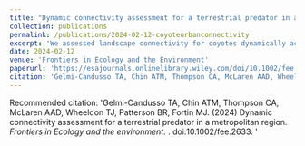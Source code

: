 ```yaml
---
title: "Dynamic connectivity assessment for a terrestrial predator in a metropolitan region."
collection: publications
permalink: /publications/2024-02-12-coyoteurbanconnectivity
excerpt: 'We assessed landscape connectivity for coyotes dynamically across temporal scales and demographic traits. We found that: (1) high-vegetation density areas were key for connectivity in urban areas, (2) riverbanks, railways, and areas below power lines were predicted as movement corridors, and (3) commercial and industrial clusters strongly disrupted connectivity. Spatio-temporal differences in connectivity were detected following time of day and coyote social status but not following climate and biological seasonality nor coyote age/sex.'
date: 2024-02-12
venue: 'Frontiers in Ecology and the Environment'
paperurl: 'https://esajournals.onlinelibrary.wiley.com/doi/10.1002/fee.2633'
citation: 'Gelmi-Candusso TA, Chin ATM, Thompson CA, McLaren AAD, Wheeldon TJ, Patterson BR, Fortin MJ. (2024) Dynamic connectivity assessment for a terrestrial predator in a metropolitan region. <i>Frontiers in Ecology and the environment. </i>. doi:10.1002/fee.2633. '
---
```


Recommended citation: 'Gelmi-Candusso TA, Chin ATM, Thompson CA, McLaren AAD, Wheeldon TJ, Patterson BR, Fortin MJ. (2024) Dynamic connectivity assessment for a terrestrial predator in a metropolitan region. <i>Frontiers in Ecology and the environment. </i>. doi:10.1002/fee.2633. '
